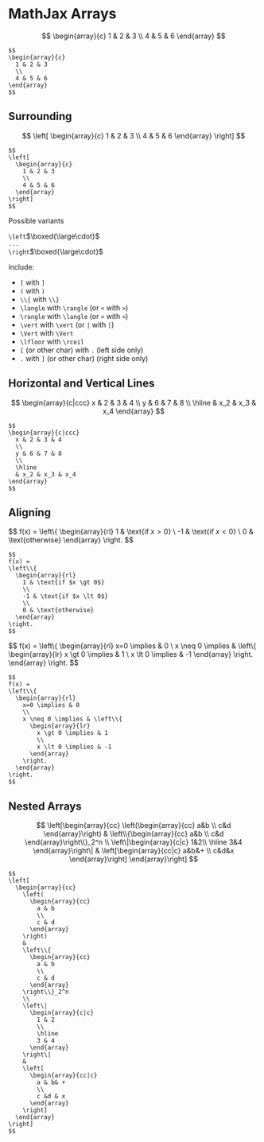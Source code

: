 # MathJax Arrays

$$
\begin{array}{c}
1 & 2 & 3
\\
4 & 5 & 6
\end{array}
$$

```
$$
\begin{array}{c}
  1 & 2 & 3
  \\
  4 & 5 & 6
\end{array}
$$
```

## Surrounding

$$
\left[
\begin{array}{c}
1 & 2 & 3
\\
4 & 5 & 6
\end{array}
\right]
$$

```
$$
\left[
  \begin{array}{c}
    1 & 2 & 3
    \\
    4 & 5 & 6
  \end{array}
\right]
$$
```

Possible variants

`\left`$\boxed{\large\cdot}$  
`...`  
`\right`$\boxed{\large\cdot}$

include:

- `[` with `]`
- `(` with `)`
- `\\{` with `\\}`
- `\langle` with `\rangle` (or `<` with `>`)
- `\rangle` with `\langle` (or `>` with `<`)
- `\vert` with `\vert` (or `|` with `|`)
- `\Vert` with `\Vert`
- `\lfloor` with `\rceil`
- `[` (or other char) with `.` (left side only)
- `.` with `]` (or other char) (right side only)

## Horizontal and Vertical Lines

$$
\begin{array}{c|ccc}
x & 2 & 3 & 4
\\
y & 6 & 7 & 8
\\
\hline
& x_2 & x_3 & x_4
\end{array}
$$

```
$$
\begin{array}{c|ccc}
  x & 2 & 3 & 4
  \\
  y & 6 & 7 & 8
  \\
  \hline
  & x_2 & x_3 & x_4
\end{array}
$$
```

## Aligning

$$
f(x) =
\left\\{
\begin{array}{rl}
1 & \text{if $x \gt 0$}
\\
-1 & \text{if $x \lt 0$}
\\
0 & \text{otherwise}
\end{array}
\right.
$$

```
$$
f(x) =
\left\\{
  \begin{array}{rl}
    1 & \text{if $x \gt 0$}
    \\
    -1 & \text{if $x \lt 0$}
    \\
    0 & \text{otherwise}
  \end{array}
\right.
$$
```

$$
f(x) =
\left\\{
\begin{array}{rl}
x=0 \implies & 0
\\
x \neq 0 \implies & \left\\{
\begin{array}{lr}
x \gt 0 \implies & 1
\\
x \lt 0 \implies & -1
\end{array}
\right.
\end{array}
\right.
$$

```
$$
f(x) =
\left\\{
  \begin{array}{rl}
    x=0 \implies & 0
    \\
    x \neq 0 \implies & \left\\{
      \begin{array}{lr}
        x \gt 0 \implies & 1
        \\
        x \lt 0 \implies & -1
      \end{array}
    \right.
  \end{array}
\right.
$$
```

## Nested Arrays

$$
\left[\begin{array}{cc}
  \left(\begin{array}{cc}
    a&b
    \\
    c&d
  \end{array}\right)
  &
  \left\\{\begin{array}{cc}
    a&b
    \\
    c&d
  \end{array}\right\\}_2^n
  \\
  \left\|\begin{array}{c|c}
    1&2\\
    \hline
    3&4
  \end{array}\right\|
  &
  \left[\begin{array}{cc|c}
    a&b&+
    \\
    c&d&x
  \end{array}\right]
\end{array}\right]
$$

```
$$
\left[
  \begin{array}{cc}
    \left(
      \begin{array}{cc}
        a & b
        \\
        c & d
      \end{array}
    \right)
    &
    \left\\{
      \begin{array}{cc}
        a & b
        \\
        c & d
      \end{array}
    \right\\}_2^n
    \\
    \left\|
      \begin{array}{c|c}
        1 & 2
        \\
        \hline
        3 & 4
      \end{array}
    \right\|
    &
    \left[
      \begin{array}{cc|c}
        a & b& +
        \\
        c &d & x
      \end{array}
    \right]
  \end{array}
\right]
$$
```
